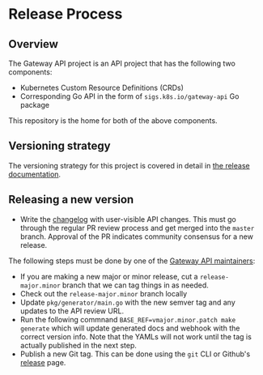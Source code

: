 # Release Process

## Overview

The Gateway API project is an API project that has the following two components:
- Kubernetes Custom Resource Definitions (CRDs)
- Corresponding Go API in the form of `sigs.k8s.io/gateway-api` Go package

This repository is the home for both of the above components.

## Versioning strategy
The versioning strategy for this project is covered in detail in [the release
documentation].

[the release documentation]: https://gateway-api.sigs.k8s.io/releases/#versioning

## Releasing a new version

- Write the [changelog](CHANGELOG.md) with user-visible API changes. This must
  go through the regular PR review process and get merged into the `master` branch.
  Approval of the PR indicates community consensus for a new release.

The following steps must be done by one of the [Gateway API maintainers][gateway-api-team]:
- If you are making a new major or minor release, cut a `release-major.minor` branch that we
  can tag things in as needed.
- Check out the `release-major.minor` branch locally
- Update `pkg/generator/main.go` with the new semver tag and any updates to the API review URL.
- Run the following commnand `BASE_REF=vmajor.minor.patch make generate` which will update generated docs
  and webhook with the correct version info. Note that the YAMLs will not work until the tag is actually
  published in the next step.
- Publish a new Git tag. This can  be done using the `git` CLI or Github's [release][release]
  page.

[release]: https://gateway-api.sigs.k8s.io/references/releases/
[gateway-api-team]: https://github.com/kubernetes/org/blob/master/config/kubernetes-sigs/sig-network/teams.yaml

